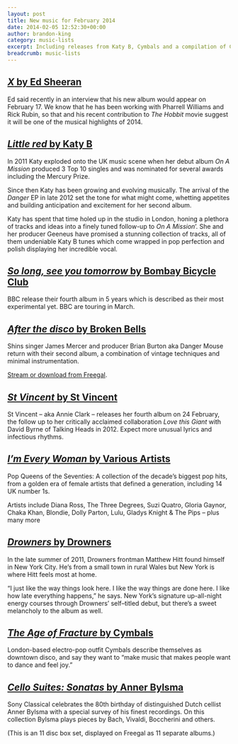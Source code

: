 ```yaml
---
layout: post
title: New music for February 2014
date: 2014-02-05 12:52:30+00:00
author: brandon-king
category: music-lists
excerpt: Including releases from Katy B, Cymbals and a compilation of Cello sonatas performed by Anner Bylsma.
breadcrumb: music-lists
---
```

## [<cite>X</cite> by Ed Sheeran](https://suffolk.spydus.co.uk/cgi-bin/spydus.exe/ENQ/OPAC/BIBENQ/7208441?QRY=CAUBIB%3C%20IRN(13613979)&QRYTEXT=Sheeran%2C%20Ed%2C%201991-)

Ed said recently in an interview that his new album would appear on February 17. We know that he has been working with Pharrell Williams and Rick Rubin, so that and his recent contribution to _The Hobbit_ movie suggest it will be one of the musical highlights of 2014.

## [<cite>Little red</cite> by Katy B](https://suffolk.spydus.co.uk/cgi-bin/spydus.exe/ENQ/OPAC/BIBENQ/7208908?QRY=CAUBIB%3C%20IRN(9656503)&QRYTEXT=B%2C%20Katy)

In 2011 Katy exploded onto the UK music scene when her debut album _On A Mission_ produced 3 Top 10 singles and was nominated for several awards including the Mercury Prize.

Since then Katy has been growing and evolving musically. The arrival of the _Danger_ EP in late 2012 set the tone for what might come, whetting appetites and building anticipation and excitement for her second album.

Katy has spent that time holed up in the studio in London, honing a plethora of tracks and ideas into a finely tuned follow-up to _On A Mission_’. She and her producer Geeneus have promised a stunning collection of tracks, all of them undeniable Katy B tunes which come wrapped in pop perfection and polish displaying her incredible vocal.

## [<cite>So long, see you tomorrow</cite> by Bombay Bicycle Club](https://suffolk.spydus.co.uk/cgi-bin/spydus.exe/ENQ/OPAC/BIBENQ/7209310?QRY=CAUBIB%3C%20IRN(9654564)&QRYTEXT=Bombay%20Bicycle%20Club)

BBC release their fourth album in 5 years which is described as their most experimental yet. BBC are touring in March.

## [<cite>After the disco</cite> by Broken Bells](https://suffolk.spydus.co.uk/cgi-bin/spydus.exe/ENQ/OPAC/BIBENQ/7209960?QRY=CAUBIB%3C%20IRN(9653829)&QRYTEXT=Broken%20Bells)

Shins singer James Mercer and producer Brian Burton aka Danger Mouse return with their second album, a combination of vintage techniques and minimal instrumentation.

[Stream or download from Freegal](http://suffolklibraries.freegalmusic.com/artists/view/QnJva2VuIEJlbGxz/28278272/c29ueQ==).

## [<cite>St Vincent</cite> by St Vincent](https://suffolk.spydus.co.uk/cgi-bin/spydus.exe/ENQ/OPAC/BIBENQ/7210315?QRY=CAUBIB<%20IRN(35042093)&QRYTEXT=St.%20Vincent)

St Vincent – aka Annie Clark – releases her fourth album on 24 February, the follow up to her critically acclaimed collaboration _Love this Giant_ with David Byrne of Talking Heads in 2012. Expect more unusual lyrics and infectious rhythms.

## [<cite>I’m Every Woman</cite> by Various Artists](http://suffolklibraries.freegalmusic.com/artists/view/VmFyaW91cw==/28737485/c29ueQ==)

Pop Queens of the Seventies: A collection of the decade’s biggest pop hits, from a golden era of female artists that defined a generation, including 14 UK number 1s.

Artists include Diana Ross, The Three Degrees, Suzi Quatro, Gloria Gaynor, Chaka Khan, Blondie, Dolly Parton, Lulu, Gladys Knight & The Pips – plus many more

## [<cite>Drowners</cite> by Drowners](http://suffolklibraries.freegalmusic.com/artists/view/RHJvd25lcnM=/888003385146/aW9kYQ==)

In the late summer of 2011, Drowners frontman Matthew Hitt found himself in New York City. He’s from a small town in rural Wales but New York is where Hitt feels most at home.

“I just like the way things look here. I like the way things are done here. I like how late everything happens,” he says. New York’s signature up-all-night energy courses through Drowners’ self–titled debut, but there’s a sweet melancholy to the album as well.

## [<cite>The Age of Fracture</cite> by Cymbals](http://suffolklibraries.freegalmusic.com/artists/view/Q1lNQkFMUw==/888003414594/aW9kYQ==)

London-based electro-pop outfit Cymbals describe themselves as downtown disco, and say they want to “make music that makes people want to dance and feel joy.”

## [<cite>Cello Suites: Sonatas</cite> by Anner Bylsma](http://suffolklibraries.freegalmusic.com/search/index?q=Anner%20Bylsma%20plays%20Concertos%20and%20Ensemble%20Works&type=all)

Sony Classical celebrates the 80th birthday of distinguished Dutch cellist Anner Bylsma with a special survey of his finest recordings. On this collection Bylsma plays pieces by Bach, Vivaldi, Boccherini and others.

(This is an 11 disc box set, displayed on Freegal as 11 separate albums.)
